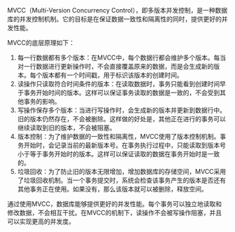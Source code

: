 MVCC（Multi-Version Concurrency Control），即多版本并发控制，是一种数据库的并发控制机制。它的目标是在保证数据一致性和隔离性的同时，提供更好的并发性能。

MVCC的底层原理如下：

1. 每一行数据都有多个版本：在MVCC中，每个数据行都会维护多个版本。每当对一行数据进行更新操作时，不会直接覆盖原来的数据，而是会生成新的版本。每个版本都有一个时间戳，用于标识该版本的创建时间。
2. 读操作只读取符合时间条件的版本：在读取数据时，事务只能看到创建时间早于事务开始时间的版本。这样可以保证事务读取的数据是一致的，不会受到其他事务的影响。
3. 写操作保存多个版本：当进行写操作时，会生成新的版本并更新到数据行中。旧的版本仍然存在，不会被删除。这样做的好处是，其他正在进行的事务可以继续读取到旧的版本，不会被阻塞。
4. 版本控制：为了维护数据的一致性和隔离性，MVCC使用了版本控制机制。事务开始时，会记录当前的最新版本号。在事务执行过程中，只能读取到版本号小于等于事务开始时的版本。这样可以保证读取的数据在事务开始时是一致的。
5. 垃圾回收：为了防止旧的版本无限增加，增加数据库的存储空间，MVCC采用了垃圾回收机制。当一个事务提交时，系统会检查该事务产生的版本是否还有其他事务正在使用。如果没有，那么该版本就可以被删除，释放空间。

通过使用MVCC，数据库能够提供更好的并发性能。每个事务可以独立地读取和修改数据，不会相互干扰。在MVCC的机制下，读操作不会被写操作阻塞，并且可以实现更高的并发度。
